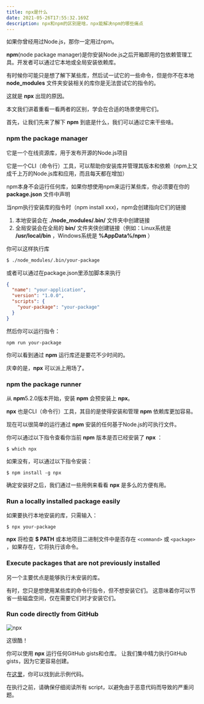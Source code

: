 ```yaml
---
title: npx是什么
date: 2021-05-26T17:55:32.169Z
description: npx和npm的区别是啥，npx能解决npm的哪些痛点
---
```



如果你曾经用过Node.js，那你一定用过npm。

**npm**(node package manager)是你安装Node.js之后开箱即用的包依赖管理工具。开发者可以通过它本地或全局安装依赖库。

有时候你可能只是想了解下某些库，然后试一试它的一些命令，但是你不在本地  **node_modules**  文件夹安装相关的库你是无法尝试它的指令的。

这就是 **npx** 出现的原因。

本文我们讲着重看一看两者的区别，学会在合适的场景使用它们。

首先，让我们先来了解下 **npm** 到底是什么，我们可以通过它来干些啥。

### npm the package manager

它是一个在线资源库，用于发布开源的Node.js项目

它是一个CLI（命令行）工具，可以帮助你安装库并管理其版本和依赖（npm上又成千上万的Node.js库和应用，而且每天都在增加）

npm本身不会运行任何库，如果你想使用npm来运行某些库，你必须要在你的 **package.json** 文件中声明

当npm执行安装库的指令时（npm install xxx)，npm会创建指向它们的链接
1. 本地安装会在 **./node_modules/.bin/** 文件夹中创建链接
2. 全局安装会在全局的 **bin/** 文件夹侠创建链接（例如：Linux系统是 **/usr/local/bin** ，Windows系统是 **%AppData%/npm** ）

你可以这样执行库

``` bash
$ ./node_modules/.bin/your-package
```
或者可以通过在package.json里添加脚本来执行

``` json
{
  "name": "your-application",
  "version": "1.0.0",
  "scripts": {
    "your-package": "your-package"
  }
}
```
然后你可以运行指令：

``` node
npm run your-package
```

你可以看到通过 **npm** 运行库还是要花不少时间的。

庆幸的是，**npx** 可以派上用场了。

### npm the package runner

从 **npm**5.2.0版本开始，安装 **npm** 会预安装上 **npx**。

**npx** 也是CLI（命令行）工具，其目的是使得安装和管理 **npm** 依赖库更加容易。

现在可以很简单的运行通过 **npm** 安装的任何基于Node.js的可执行文件。

你可以通过以下指令查看你当前 **npm** 版本是否已经安装了 **npx** ：

``` dash
$ which npx
```
如果没有，可以通过以下指令安装：
``` dash
$ npm install -g npx
```

确定安装好之后，我们通过一些用例来看看 **npx** 是多么的方便有用。

### Run a locally installed package easily

如果要执行本地安装的库，只需输入：
``` dash
$ npx your-package
```
**npx** 将检查 **$ PATH** 或本地项目二进制文件中是否存在 ```<command>``` 或 ```<package>``` ，如果存在，它将执行该命令。

### Execute packages that are not previously installed

另一个主要优点是能够执行未安装的库。

有时，您只是想使用某些库的命令行指令，但不想安装它们。 这意味着你可以节省一些磁盘空间，仅在需要它们时才安装它们。

### Run code directly from GitHub

![npx](execute-gist-scripts-with-npx.jpeg)

这很酷！

你可以使用 **npx** 运行任何GitHub gists和仓库。 让我们集中精力执行GitHub gists，因为它更容易创建。

在[这里](https://gist.github.com/Tynael/0861d31ea17796c9a5b4a0162eb3c1e8)，你可以找到此示例代码。

在执行之前，请确保仔细阅读所有 script，以避免由于恶意代码而导致的严重问题。